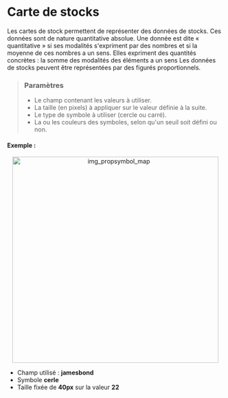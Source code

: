 # Carte de stocks

Les cartes de stock permettent de représenter des données de stocks. Ces données sont de nature quantitative absolue. Une donnée est dite « quantitative » si ses modalités s'expriment par des nombres et si la moyenne de ces nombres a un sens. Elles expriment des quantités concrètes : la somme des modalités des éléments a un sens Les données de stocks peuvent être représentées par des figurés proportionnels.

> ### Paramètres
> * Le champ contenant les valeurs à utiliser.
> * La taille (en pixels) à appliquer sur le valeur définie à la suite.
> * Le type de symbole à utiliser (cercle ou carré).
> * La ou les couleurs des symboles, selon qu'un seuil soit défini ou non.


#### Exemple :

<p style="text-align: center;">
<img src="img/propsymbol.png" alt="img_propsymbol_map" style="width: 480px;"/>
</p>

- Champ utilisé : **jamesbond**
- Symbole **cerle**
- Taille fixée de **40px** sur la valeur **22**
